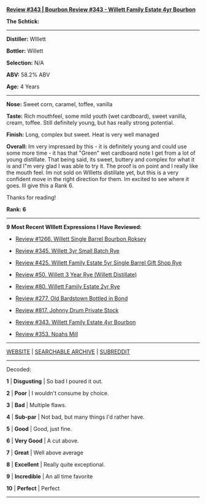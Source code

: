 
[**Review #343 | Bourbon Review #343 - Willett Family Estate 4yr Bourbon**]( https://t8ke.review/review-343-willett-family-estate-4yr-bourbon/)

**The Schtick:** 

-----

**Distiller:** WIllett

**Bottler:** Willett

**Selection:** N/A

**ABV:** 58.2% ABV

**Age:** 4 Years 

-----

**Nose:**  Sweet corn, caramel, toffee, vanilla

**Taste:** Rich mouthfeel, some mild youth (wet cardboard), sweet vanilla, cream, toffee. Still definitely young, but has really strong potential.

**Finish:** Long, complex but sweet. Heat is very well managed

**Overall:** Im very impressed by this - it is definitely young and could use some more time - it has that "Green" wet cardboard note I get from a lot of young distillate. That being said, its sweet, buttery and complex for what it is and I"m very glad I was able to try it. The proof is on point and I really like the mouth feel. Im not sold on WIlletts distillate yet, but this is a very confident move in the right direction for them. Im excited to see where it goes. Ill give this a Rank 6.

Thanks for reading!

**Rank: 6**

----- 

**9 Most Recent WIllett Expressions I Have Reviewed:** 

- [Review #1266. Willett Single Barrel Bourbon Roksey]( https://t8ke.review/review-1266-willett-single-barrel-bourbon-roksey) 

- [Review #345. Willett 3yr Small Batch Rye]( https://t8ke.review/review-345-willett-3yr-rye-smb/) 

- [Review #425. Willett Family Estate 5yr Single Barrel Gift Shop Rye]( https://t8ke.review/review-425-willett-family-estate-single-barrel-5yr-gift-shop-rye/) 

- [Review #50. Willett 3 Year Rye (Willett Distillate)]( https://t8ke.review/review-50-willett-3yr-willett-distillate-rye/) 

- [Review #80. Willett Family Estate 2yr Rye]( https://t8ke.review/review-80-willett-family-estate-2yr-rye/) 

- [Review #277. Old Bardstown Bottled in Bond]( https://t8ke.review/review-277-old-bardstown-bottled-in-bond-willett-re-review/) 

- [Review #817. Johnny Drum Private Stock]( https://t8ke.review/review-817-johnny-drum-private-stock/) 

- [Review #343. Willett Family Estate 4yr Bourbon]( https://t8ke.review/review-343-willett-family-estate-4yr-bourbon/) 

- [Review #353. Noahs Mill]( https://t8ke.review/review-353-noahs-mill/) 

-----

[WEBSITE](https://t8ke.review) | [SEARCHABLE ARCHIVE](https://t8ke.review/review-archive/) | [SUBREDDIT](https://reddit.com/r/t8kereviews)

-----

Decoded:

**1** | **Disgusting** | So bad I poured it out.

**2** | **Poor** | I wouldn't consume by choice.

**3** | **Bad** | Multiple flaws.

**4** | **Sub-par** | Not bad, but many things I'd rather have.

**5** | **Good** | Good, just fine.

**6** | **Very Good** | A cut above.

**7** | **Great** | Well above average

**8** | **Excellent** | Really quite exceptional.

**9** | **Incredible** | An all time favorite

**10** | **Perfect** | Perfect

----

